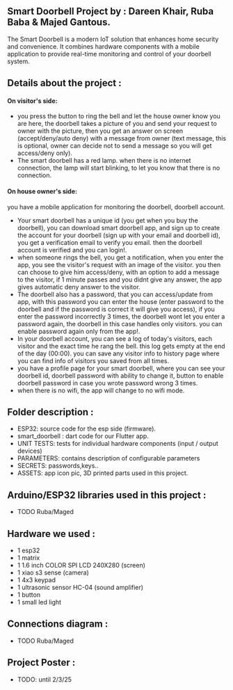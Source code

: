 ## Smart Doorbell Project by : Dareen Khair, Ruba Baba & Majed Gantous.
The Smart Doorbell is a modern IoT solution that enhances home security and convenience. It combines hardware components with a mobile application to provide real-time monitoring and control of your doorbell system.


## Details about the project :

#### On visitor's side:
* you press the button to ring the bell and let the house owner know you are here, the doorbell takes a picture of you and send your request to owner with the picture, then you get an answer on screen (accept/deny/auto deny) with a message from owner (text message, this is optional, owner can decide not to send a message so you will get access/deny only).
* The smart doorbell has a red lamp. when there is no internet connection, the lamp will start blinking, to let you know that there is no connection.

#### On house owner's side:
you have a mobile application for monitoring the doorbell, doorbell account.
* Your smart doorbell has a unique id (you get when you buy the doorbell), you can download smart doorbell app, and sign up to create the account for your doorbell (sign up with your email and doorbell id), you get a verification email to verify you email. then the doorbell account is verified and you can login!.
* when someone rings the bell, you get a notification, when you enter the app, you see the visitor's request with an image of the visitor. you then can choose to give him access/deny, with an option to add a message to the visitor, if 1 minute passes and you didnt give any answer, the app gives automatic deny answer to the visitor.
* The doorbell also has a password, that you can access/update from app, with this password you can enter the house (enter password to the doorbell and if the password is correct it will give you access), if you enter the password incorrectly 3 times, the doorbell wont let you enter a password again, the doorbell in this case handles only visitors.  you can enable password again only from the app!.
* In your doorbell account, you can see a log of today's visitors, each visitor and the exact time he rang the bell. this log gets empty at the end of the day (00:00). you can save any visitor info to history page where you can find info of visitors you saved from all times.  
*  you have a profile page for your smart doorbell, where you can see your doorbell id, doorbell password with ability to change it, button to enable doorbell password in case you wrote password wrong 3 times.
*  when there is no wifi, the app will change to no wifi mode.

## Folder description :
* ESP32: source code for the esp side (firmware).
* smart_doorbell : dart code for our Flutter app.
* UNIT TESTS: tests for individual hardware components (input / output devices)
* PARAMETERS: contains description of configurable parameters
* SECRETS: passwords,keys..
* ASSETS: app icon pic, 3D printed parts used in this project.
   
## Arduino/ESP32 libraries used in this project :
* TODO Ruba/Maged

## Hardware we used :
* 1 esp32
* 1 matrix
* 1 1.6 inch COLOR SPI LCD 240X280 (screen)
* 1 xiao s3 sense (camera)
* 1 4x3 keypad
* 1 ultrasonic sensor HC-04 (sound amplifier)
* 1 button
* 1 small led light

## Connections diagram :
* TODO Ruba/Maged
## Project Poster :
* TODO: until 2/3/25




